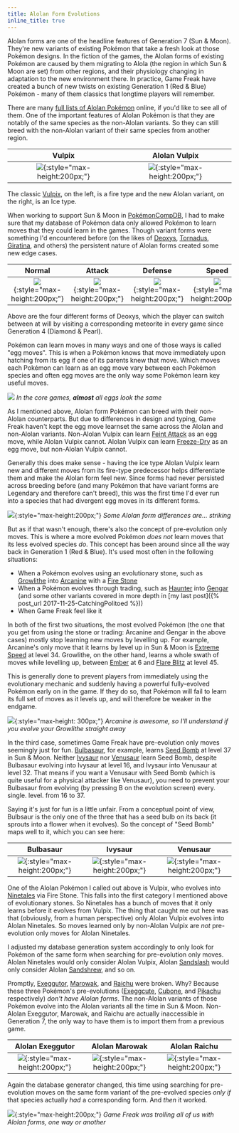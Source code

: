 ```yaml
---
title: Alolan Form Evolutions
inline_title: true
---
```


Alolan forms are one of the headline features of Generation 7 (Sun & Moon). They're new variants of existing Pokémon that take a fresh look at those Pokémon designs. In the fiction of the games, the Alolan forms of existing Pokémon are caused by them migrating to Alola (the region in which Sun & Moon are set) from other regions, and their physiology changing in adaptation to the new environment there. In practice, Game Freak have created a bunch of new twists on existing Generation 1 (Red & Blue) Pokémon - many of them classics that longtime players will remember.

There are many [full lists of Alolan Pokémon](https://www.serebii.net/sunmoon/alolaforms.shtml) online, if you'd like to see all of them. One of the important features of Alolan Pokémon is that they are notably of the same species as the non-Alolan variants. So they can still breed with the non-Alolan variant of their same species from another region.

| Vulpix | Alolan Vulpix |
:-------:|:--------------:
| ![](/assets/img/vulpix.png){:style="max-height:200px;"} | ![](/assets/img/alolan-vulpix.png){:style="max-height:200px;"} |

The classic [Vulpix](https://www.serebii.net/pokedex-sm/037.shtml), on the left, is a fire type and the new Alolan variant, on the right, is an Ice type.

When working to support Sun & Moon in [PokémonCompDB](/pokemoncompdb.html), I had to make sure that my database of Pokémon data only allowed Pokémon to learn moves that they could learn in the games. Though variant forms were something I'd encountered before (on the likes of [Deoxys](https://www.serebii.net/pokedex-sm/386.shtml), [Tornadus](https://www.serebii.net/pokedex-sm/641.shtml), [Giratina](https://www.serebii.net/pokedex-sm/487.shtml), and others) the persistent nature of Alolan forms created some new edge cases.

| Normal | Attack | Defense | Speed |
:-------:|:------:|:-------:|:------:
| ![](/assets/img/deoxys-normal.png){:style="max-height:200px;"} | ![](/assets/img/deoxys-attack.png){:style="max-height:200px;"} | ![](/assets/img/deoxys-defense.png){:style="max-height:200px;"} | ![](/assets/img/deoxys-speed.png){:style="max-height:200px;"} |

Above are the four different forms of Deoxys, which the player can switch between at will by visiting a corresponding meteorite in every game since Generation 4 (Diamond & Pearl).

Pokémon can learn moves in many ways and one of those ways is called "egg moves". This is when a Pokémon knows that move immediately upon hatching from its egg if one of its parents knew that move. Which moves each Pokémon can learn as an egg move vary between each Pokémon species and often egg moves are the only way some Pokémon learn key useful moves.

![](/assets/img/egg.png)
*In the core games, **almost** all eggs look the same*

As I mentioned above, Alolan form Pokémon can breed with their non-Alolan counterparts. But due to differences in design and typing, Game Freak haven't kept the egg move learnset the same across the Alolan and non-Alolan variants. Non-Alolan Vulpix can learn [Feint Attack](https://www.serebii.net/attackdex-sm/feintattack.shtml) as an egg move, while Alolan Vulpix cannot. Alolan Vulpix can learn [Freeze-Dry](https://www.serebii.net/attackdex-sm/freeze-dry.shtml) as an egg move, but non-Alolan Vulpix cannot.

Generally this does make sense - having the ice type Alolan Vulpix learn new and different moves from its fire-type predecessor helps differentiate them and make the Alolan form feel new. Since forms had never persisted across breeding before (and many Pokémon that have variant forms are Legendary and therefore can't breed), this was the first time I'd ever run into a species that had divergent egg moves in its different forms.

![](/assets/img/dugtrios.png){:style="max-height:200px;"}
*Some Alolan form differences are... striking*

But as if that wasn't enough, there's also the concept of pre-evolution only moves. This is where a more evolved Pokémon *does not* learn moves that its less evolved species *do*. This concept has been around since all the way back in Generation 1 (Red & Blue). It's used most often in the following situations:

* When a Pokémon evolves using an evolutionary stone, such as [Growlithe](https://www.serebii.net/pokedex-sm/058.shtml) into [Arcanine](https://www.serebii.net/pokedex-sm/059.shtml) with a [Fire Stone](https://www.serebii.net/itemdex/firestone.shtml)
* When a Pokémon evolves through trading, such as [Haunter](https://www.serebii.net/pokedex-sm/093.shtml) into [Gengar](https://www.serebii.net/pokedex-sm/094.shtml) (and some other variants covered in more depth in [my last post]({% post_url 2017-11-25-CatchingPolitoed %}))
* When Game Freak feel like it

In both of the first two situations, the most evolved Pokémon (the one that you get from using the stone or trading: Arcanine and Gengar in the above cases) mostly stop learning new moves by levelling up. For example, Arcanine's only move that it learns by level up in Sun & Moon is [Extreme Speed](https://www.serebii.net/attackdex-sm/extremespeed.shtml) at level 34. Growlithe, on the other hand, learns a whole swath of moves while levelling up, between [Ember](https://www.serebii.net/attackdex-sm/ember.shtml) at 6 and [Flare Blitz](https://www.serebii.net/attackdex-sm/flareblitz.shtml) at level 45.

This is generally done to prevent players from immediately using the evolutionary mechanic and suddenly having a powerful fully-evolved Pokémon early on in the game. If they do so, that Pokémon will fail to learn its full set of moves as it levels up, and will therefore be weaker in the endgame.

![](/assets/img/arcanine.png){:style="max-height: 300px;"}
*Arcanine is awesome, so I'll understand if you evolve your Growlithe straight away*

In the third case, sometimes Game Freak have pre-evolution only moves seemingly just for fun. [Bulbasaur](https://www.serebii.net/pokedex-sm/001.shtml), for example, learns [Seed Bomb](https://www.serebii.net/attackdex-sm/seedbomb.shtml) at level 37 in Sun & Moon. Neither [Ivysaur](https://www.serebii.net/pokedex-sm/002.shtml) nor [Venusaur](https://www.serebii.net/pokedex-sm/003.shtml) learn Seed Bomb, despite Bulbasaur evolving into Ivysaur at level 16, and Ivysaur into Venusaur at level 32. That means if you want a Venusaur with Seed Bomb (which is quite useful for a physical attacker like Venusaur), you need to prevent your Bulbasaur from evolving (by pressing B on the evolution screen) every. single. level. from 16 to 37.

Saying it's just for fun is a little unfair. From a conceptual point of view, Bulbsaur is the only one of the three that has a seed bulb on its back (it sprouts into a flower when it evolves). So the concept of "Seed Bomb" maps well to it, which you can see here:

| Bulbasaur | Ivysaur | Venusaur |
:----------:|:-------:|:---------:
| ![](/assets/img/bulbasaur.png){:style="max-height:200px;"} | ![](/assets/img/ivysaur.png){:style="max-height:200px;"} | ![](/assets/img/venusaur.png){:style="max-height:200px;"} |


One of the Alolan Pokémon I called out above is Vulpix, who evolves into [Ninetales](https://www.serebii.net/pokedex-sm/038.shtml) via Fire Stone. This falls into the first category I mentioned above of evolutionary stones. So Ninetales has a bunch of moves that it only learns before it evolves from Vulpix. The thing that caught me out here was that (obviously, from a human perspective) only Alolan Vulpix evolves into Alolan Ninetales. So moves learned only by non-Alolan Vulpix are *not* pre-evolution only moves for Alolan Ninetales.

I adjusted my database generation system accordingly to only look for Pokémon of the same form when searching for pre-evolution only moves. Alolan Ninetales would only consider Alolan Vulpix, Alolan [Sandslash](https://www.serebii.net/pokedex-sm/028.shtml) would only consider Alolan [Sandshrew](https://www.serebii.net/pokedex-sm/027.shtml), and so on.

Promptly, [Exeggutor](https://www.serebii.net/pokedex-sm/103.shtml), [Marowak](https://www.serebii.net/pokedex-sm/105.shtml), and [Raichu](https://www.serebii.net/pokedex-sm/026.shtml) were broken. Why? Because these three Pokémon's pre-evolutions ([Exeggcute](https://www.serebii.net/pokedex-sm/102.shtml), [Cubone](https://www.serebii.net/pokedex-sm/104.shtml), and [Pikachu](https://www.serebii.net/pokedex-sm/025.shtml) respectively) *don't have Alolan forms*. The non-Alolan variants of those Pokémon evolve into the Alolan variants all the time in Sun & Moon. Non-Alolan Exeggutor, Marowak, and Raichu are actually inaccessible in Generation 7, the only way to have them is to import them from a previous game.

| Alolan Exeggutor | Alolan Marowak | Alolan Raichu |
:----------:|:-------:|:---------:
| ![](/assets/img/alolan-exeggutor.png){:style="max-height:200px;"} | ![](/assets/img/alolan-marowak.png){:style="max-height:200px;"} | ![](/assets/img/alolan-raichu.png){:style="max-height:200px;"} |

Again the database generator changed, this time using searching for pre-evolution moves on the same form variant of the pre-evolved species *only if* that species actually *had* a corresponding form. And *then* it worked.

![](/assets/img/whos-that-exeggutor.jpg){:style="max-height:200px;"}
*Game Freak was trolling all of us with Alolan forms, one way or another*